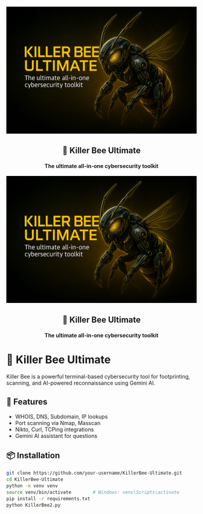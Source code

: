 <p align="center">
  <img src="banner.png" width="800"/>
</p>

<h2 align="center">🐝 Killer Bee Ultimate</h2>
<h4 align="center">The ultimate all-in-one cybersecurity toolkit</h4><p align="center">
  <img src="https://raw.githubusercontent.com/smilymouth/KillerBee-Ultimate/main/banner.png" width="800"/>
</p>

<h2 align="center">🐝 Killer Bee Ultimate</h2>
<h4 align="center">The ultimate all-in-one cybersecurity toolkit</h4>

# 🐝 Killer Bee Ultimate

Killer Bee is a powerful terminal-based cybersecurity tool for footprinting, scanning, and AI-powered reconnaissance using Gemini AI.

## 🔧 Features
- WHOIS, DNS, Subdomain, IP lookups
- Port scanning via Nmap, Masscan
- Nikto, Curl, TCPing integrations
- Gemini AI assistant for questions

## 📦 Installation

```bash
git clone https://github.com/your-username/KillerBee-Ultimate.git
cd KillerBee-Ultimate
python -m venv venv
source venv/bin/activate        # Windows: venv\Scripts\activate
pip install -r requirements.txt
python KillerBee2.py
